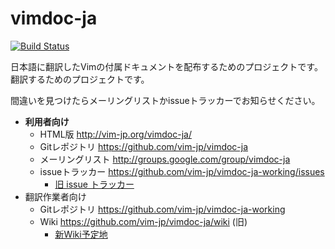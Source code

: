 # vimdoc-ja

[![Build Status](https://travis-ci.org/vim-jp/vimdoc-ja-working.svg?branch=master)](https://travis-ci.org/vim-jp/vimdoc-ja-working)

日本語に翻訳したVimの付属ドキュメントを配布するためのプロジェクトです。
翻訳するためのプロジェクトです。

間違いを見つけたらメーリングリストかissueトラッカーでお知らせください。

- **利用者向け**
  - HTML版 http://vim-jp.org/vimdoc-ja/
  - Gitレポジトリ https://github.com/vim-jp/vimdoc-ja
  - メーリングリスト http://groups.google.com/group/vimdoc-ja
  - issueトラッカー https://github.com/vim-jp/vimdoc-ja-working/issues
    - [旧 issue トラッカー](https://github.com/vim-jp/vimdoc-ja/issues)
- 翻訳作業者向け
  - Gitレポジトリ https://github.com/vim-jp/vimdoc-ja-working
  - Wiki https://github.com/vim-jp/vimdoc-ja/wiki (旧)
    - [新Wiki予定地](https://github.com/vim-jp/vimdoc-ja-working/wiki)
